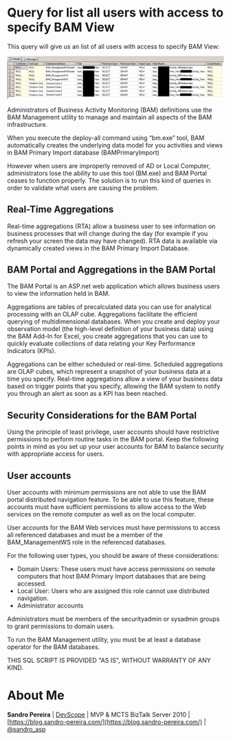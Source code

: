 # Query for list all users with access to specify BAM View
This query will give us an list of all users with access to specify BAM View:

![list all users](media/bam-query-result.png)

Administrators of Business Activity Monitoring (BAM) definitions use the BAM Management utility to manage and maintain all aspects of the BAM infrastructure.

When you execute the deploy-all command using “bm.exe” tool, BAM automatically creates the underlying data model for you activities and views in BAM Primary Import database (BAMPrimaryImport)

However when users are improperly removed of AD or Local Computer, administrators lose the ability to use this tool (BM.exe) and BAM Portal ceases to function properly. The solution is to run this kind of queries in order to validate what users are causing the problem.

## Real-Time Aggregations

Real-time aggregations (RTA) allow a business user to see information on business processes that will change during the day (for example if you refresh your screen the data may have changed). RTA data is available via dynamically created views in the BAM Primary Import Database.

## BAM Portal and Aggregations in the BAM Portal

The BAM Portal is an ASP.net web application which allows business users to view the information held in BAM. 

Aggregations are tables of precalculated data you can use for analytical processing with an OLAP cube. Aggregations facilitate the efficient querying of multidimensional databases. When you create and deploy your observation model (the high-level definition of your business data) using the BAM Add-In for Excel, you create aggregations that you can use to quickly evaluate collections of data relating your Key Performance Indicators (KPIs).

Aggregations can be either scheduled or real-time. Scheduled aggregations are OLAP cubes, which represent a snapshot of your business data at a time you specify. Real-time aggregations allow a view of your business data based on trigger points that you specify, allowing the BAM system to notify you through an alert as soon as a KPI has been reached.

## Security Considerations for the BAM Portal
Using the principle of least privilege, user accounts should have restrictive permissions to perform routine tasks in the BAM portal. Keep the following points in mind as you set up your user accounts for BAM to balance security with appropriate access for users.

## User accounts

User accounts with minimum permissions are not able to use the BAM portal distributed navigation feature. To be able to use this feature, these accounts must have sufficient permissions to allow access to the Web services on the remote computer as well as on the local computer.

User accounts for the BAM Web services must have permissions to access all referenced databases and must be a member of the BAM_ManagementWS role in the referenced databases.

For the following user types, you should be aware of these considerations:
* Domain Users: These users must have access permissions on remote computers that host BAM Primary Import databases that are being accessed.
* Local User: Users who are assigned this role cannot use distributed navigation.
* Administrator accounts

Administrators must be members of the securityadmin or sysadmin groups to grant permissions to domain users.

To run the BAM Management utility, you must be at least a database operator for the BAM databases.
 
THIS SQL SCRIPT IS PROVIDED "AS IS", WITHOUT WARRANTY OF ANY KIND.

# About Me
**Sandro Pereira** | [DevScope](http://www.devscope.net/) | MVP & MCTS BizTalk Server 2010 | [https://blog.sandro-pereira.com/](https://blog.sandro-pereira.com/) | [@sandro_asp](https://twitter.com/sandro_asp)